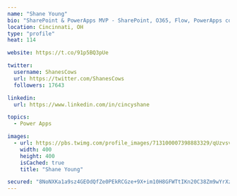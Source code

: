 ```yaml
---
name: "Shane Young"
bio: "SharePoint & PowerApps MVP - SharePoint, O365, Flow, PowerApps consulting? @PowerApps911 | Pure Snark? You found it."
location: Cincinnati, OH
type: "profile"
heat: 114

website: https://t.co/91p5BQ3pUe

twitter:
  username: ShanesCows
  url: https://twitter.com/ShanesCows
  followers: 17643

linkedin:
  url: https://www.linkedin.com/in/cincyshane

topics:
  - Power Apps

images:
  - url: https://pbs.twimg.com/profile_images/713100007398883329/qUzvsvQ3_400x400.jpg
    width: 400
    height: 400
    isCached: true
    title: "Shane Young"

secured: "8NoNXKa1a9sz4GEOdQfZe0PEkRCGze+9X+im10H8GFWTtIKn20C38Zm9wYrXzGFXaVwix23frJPF2knw7pU79Tj20TiUzkNKLbWt/j9CnNxCLkr/1sGHc3HjDTlt6d5PKntN1AFOr3VpwJXsolOmnXmOQFVMqEEiycK45jrysK/PD70g/czluphomlJsiPSexAgFZlXrDqUNqfIFmTj3VU4TGng9TuSPWe3adQ2AiGPOCS/zmz0XE7G2FIHyv0NydbXWGpX5p72HZzBRY4ySvoYVe+9brfmZ9tOdehq0Co4qCFePgTFCFKAliIxlSxMGRK5mmL9bWsCYG+CSAAMvHa4TfAvx4cSBAXPLX2vdnRetKS9BFYNqgNgX7SiUZ3GRBuEt/S9pYMKEC3J4e0VSWORIDx+Ez28/l6pK7IG23Dw=;seUMJ4Mp1xybNhtzOwNK6Q=="
---
```


